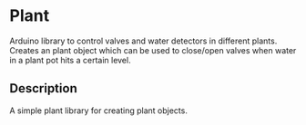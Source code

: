 # Plant

Arduino library to control valves and water detectors in different plants. Creates an plant object which can be used to close/open valves when water in a plant pot hits a certain level.

## Description

A simple plant library for creating plant objects.
